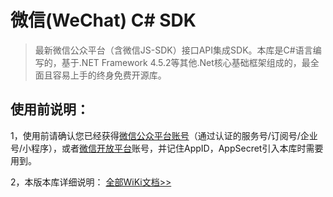 微信(WeChat) C# SDK
=====
>最新微信公众平台（含微信JS-SDK）接口API集成SDK。本库是C#语言编写的，基于.NET Framework 4.5.2等其他.Net核心基础框架组成的，最全面且容易上手的终身免费开源库。

使用前说明：
-----

1，使用前请确认您已经获得[微信公众平台账号](https://mp.weixin.qq.com/ "点击进入")（通过认证的服务号/订阅号/企业号/小程序），或者[微信开放平台](https://open.weixin.qq.com/ "点击进入")账号，并记住AppID，AppSecret引入本库时需要用到。

2，本版本库详细说明： [全部WiKi文档>>](../../wiki/ "点击阅读")
